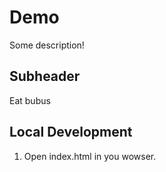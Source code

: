 # Demo

Some description!

## Subheader

Eat bubus

## Local Development

1. Open index.html in you wowser.
